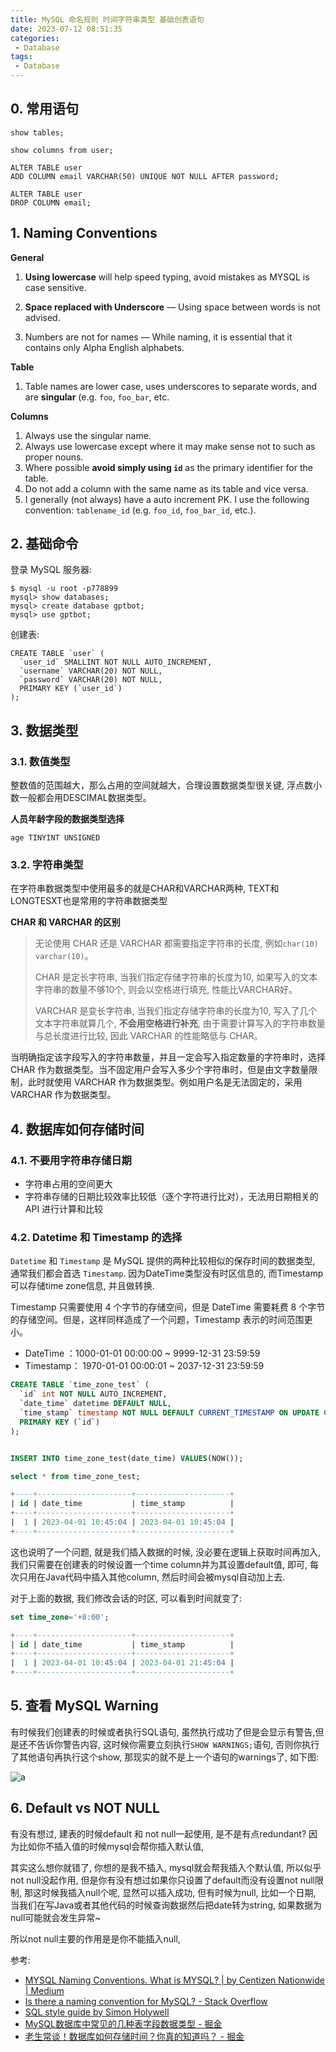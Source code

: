 ```yaml
---
title: MySQL 命名规则 时间字符串类型 基础创表语句 
date: 2023-07-12 08:51:35
categories:
 - Database
tags:
 - Database
---
```

## 0. 常用语句

```mysql
show tables;

show columns from user;

ALTER TABLE user
ADD COLUMN email VARCHAR(50) UNIQUE NOT NULL AFTER password;

ALTER TABLE user
DROP COLUMN email;
```

## 1. Naming Conventions

**General**

1. **Using lowercase** will help speed typing, avoid mistakes as MYSQL is case sensitive. 

2. **Space replaced with Underscore** — Using space between words is not advised.

3. Numbers are not for names — While naming, it is essential that it contains only Alpha English alphabets.

**Table**

1. Table names are lower case, uses underscores to separate words, and are **singular** (e.g. `foo`, `foo_bar`, etc.

**Columns**

1. Always use the singular name.
2. Always use lowercase except where it may make sense not to such as proper nouns.
3. Where possible **avoid simply using `id`** as the primary identifier for the table.
4. Do not add a column with the same name as its table and vice versa.
5. I generally (not always) have a auto increment PK. I use the following convention: `tablename_id` (e.g. `foo_id`, `foo_bar_id`, etc.).

## 2. 基础命令

登录 MySQL 服务器:

```shell
$ mysql -u root -p778899
mysql> show databases;
mysql> create database gptbot;
mysql> use gptbot;
```

创建表:

```shell
CREATE TABLE `user` (
  `user_id` SMALLINT NOT NULL AUTO_INCREMENT,
  `username` VARCHAR(20) NOT NULL,
  `password` VARCHAR(20) NOT NULL,
  PRIMARY KEY (`user_id`)
);
```

## 3. 数据类型

### 3.1. 数值类型

整数值的范围越大，那么占用的空间就越大，合理设置数据类型很关键, 浮点数小数一般都会用DESCIMAL数据类型。

**人员年龄字段的数据类型选择**

```mysql
age TINYINT UNSIGNED
```

### 3.2. 字符串类型

在字符串数据类型中使用最多的就是CHAR和VARCHAR两种, TEXT和LONGTESXT也是常用的字符串数据类型

**CHAR 和 VARCHAR 的区别**

> 无论使用 CHAR 还是 VARCHAR 都需要指定字符串的长度, 例如`char(10) varchar(10)`。
>
> CHAR 是定长字符串, 当我们指定存储字符串的长度为10, 如果写入的文本字符串的数量不够10个, 则会以空格进行填充, 性能比VARCHAR好。
>
> VARCHAR 是变长字符串, 当我们指定存储字符串的长度为10, 写入了几个文本字符串就算几个, **不会用空格进行补充**, 由于需要计算写入的字符串数量与总长度进行比较, 因此 VARCHAR 的性能略低与 CHAR。

当明确指定该字段写入的字符串数量，并且一定会写入指定数量的字符串时，选择 CHAR 作为数据类型。当不固定用户会写入多少个字符串时，但是由文字数量限制，此时就使用 VARCHAR 作为数据类型。例如用户名是无法固定的，采用 VARCHAR 作为数据类型。

## 4. 数据库如何存储时间

### 4.1. 不要用字符串存储日期

- 字符串占用的空间更大
- 字符串存储的日期比较效率比较低（逐个字符进行比对），无法用日期相关的 API 进行计算和比较

### 4.2. Datetime 和 Timestamp 的选择

`Datetime` 和 `Timestamp` 是 MySQL 提供的两种比较相似的保存时间的数据类型, 通常我们都会首选 `Timestamp`. 因为DateTime类型没有时区信息的, 而Timestamp可以存储time zone信息, 并且做转换. 

Timestamp 只需要使用 4 个字节的存储空间，但是 DateTime 需要耗费 8 个字节的存储空间。但是，这样同样造成了一个问题，Timestamp 表示的时间范围更小。

- DateTime ：1000-01-01 00:00:00 ~ 9999-12-31 23:59:59
- Timestamp： 1970-01-01 00:00:01 ~ 2037-12-31 23:59:59

```sql
CREATE TABLE `time_zone_test` (
  `id` int NOT NULL AUTO_INCREMENT,
  `date_time` datetime DEFAULT NULL,
  `time_stamp` timestamp NOT NULL DEFAULT CURRENT_TIMESTAMP ON UPDATE CURRENT_TIMESTAMP,
  PRIMARY KEY (`id`)
);


INSERT INTO time_zone_test(date_time) VALUES(NOW());

select * from time_zone_test;

+----+---------------------+---------------------+
| id | date_time           | time_stamp          |
+----+---------------------+---------------------+
|  1 | 2023-04-01 10:45:04 | 2023-04-01 10:45:04 |
+----+---------------------+---------------------+
```

这也说明了一个问题, 就是我们插入数据的时候, 没必要在逻辑上获取时间再加入, 我们只需要在创建表的时候设置一个time column并为其设置default值, 即可, 每次只用在Java代码中插入其他column, 然后时间会被mysql自动加上去. 

对于上面的数据, 我们修改会话的时区, 可以看到时间就变了:

```sql
set time_zone='+8:00';

+----+---------------------+---------------------+
| id | date_time           | time_stamp          |
+----+---------------------+---------------------+
|  1 | 2023-04-01 10:45:04 | 2023-04-01 21:45:04 |
+----+---------------------+---------------------+
```

## 5. 查看 MySQL Warning

有时候我们创建表的时候或者执行SQL语句, 虽然执行成功了但是会显示有警告,但是还不告诉你警告内容, 这时候你需要立刻执行`SHOW WARNINGS;`语句, 否则你执行了其他语句再执行这个show, 那现实的就不是上一个语句的warnings了, 如下图:

![a](/001-mysql-basics/a.png)

## 6. Default vs NOT NULL 

有没有想过, 建表的时候default 和 not null一起使用, 是不是有点redundant? 因为比如你不插入值的时候mysql会帮你插入默认值, 

其实这么想你就错了, 你想的是我不插入, mysql就会帮我插入个默认值, 所以似乎not null没起作用, 但是你有没有想过如果你只设置了default而没有设置not null限制, 那这时候我插入null个呢, 显然可以插入成功, 但有时候为null, 比如一个日期, 当我们在写Java或者其他代码的时候查询数据然后把date转为string, 如果数据为null可能就会发生异常~

所以not null主要的作用是是你不能插入null, 

参考:

- [MYSQL Naming Conventions. What is MYSQL? | by Centizen Nationwide | Medium](https://medium.com/@centizennationwide/mysql-naming-conventions-e3a6f6219efe)
- [Is there a naming convention for MySQL? - Stack Overflow](https://stackoverflow.com/questions/7899200/is-there-a-naming-convention-for-mysql)
- [SQL style guide by Simon Holywell](https://www.sqlstyle.guide/#columns)
- [MySQL数据库中常见的几种表字段数据类型 - 掘金](https://juejin.cn/post/7165675545965887525)
- [老生常谈！数据库如何存储时间？你真的知道吗？ - 掘金](https://juejin.cn/post/6844904047489581063)